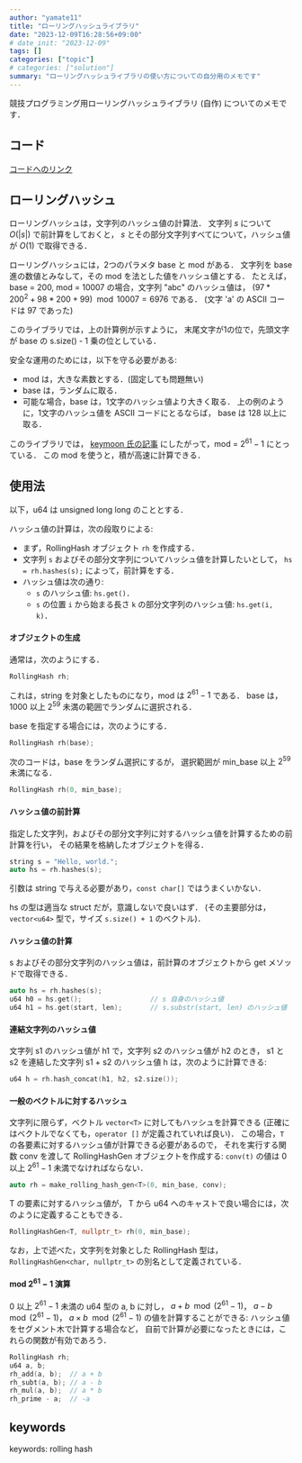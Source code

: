 ```yaml
---
author: "yamate11"
title: "ローリングハッシュライブラリ"
date: "2023-12-09T16:28:56+09:00"
# date_init: "2023-12-09"
tags: []
categories: ["topic"]
# categories: ["solution"]
summary: "ローリングハッシュライブラリの使い方についての自分用のメモです"
---
```


競技プログラミング用ローリングハッシュライブラリ (自作) についてのメモです．

## コード

[コードへのリンク](https://github.com/yamate11/compprog-clib/blob/master/rollingHash.cc)

## ローリングハッシュ

ローリングハッシュは，文字列のハッシュ値の計算法．
文字列 $s$ について$O(|s|)$ で前計算をしておくと，
$s$ とその部分文字列すべてについて，ハッシュ値が $O(1)$ で取得できる．

ローリングハッシュには，2つのパラメタ base と mod がある．
文字列を base 進の数値とみなして，その mod を法とした値をハッシュ値とする．
たとえば，base = 200, mod = 10007 の場合，文字列 "abc" のハッシュ値は，
$(97 * 200^2 + 98 * 200 + 99) \mod 10007 = 6976$ である．
(文字 'a' の ASCII コードは 97 であった)

このライブラリでは，上の計算例が示すように，
末尾文字が1の位で，先頭文字が base の s.size() - 1 乗の位としている．

安全な運用のためには，以下を守る必要がある:

* mod は，大きな素数とする．(固定しても問題無い)
* base は，ランダムに取る．
* 可能な場合，base は，1文字のハッシュ値より大きく取る．
  上の例のように，1文字のハッシュ値を ASCII コードにとるならば，
  base は 128 以上に取る．

このライブラリでは，
[keymoon 氏の記事](https://qiita.com/keymoon/items/11fac5627672a6d6a9f6)
にしたがって，mod = $2^{61} - 1$ にとっている．
この mod を使うと，積が高速に計算できる．

## 使用法

以下，u64 は unsigned long long のこととする．

ハッシュ値の計算は，次の段取りによる:

* まず，RollingHash オブジェクト `rh` を作成する．
* 文字列 `s` およびその部分文字列についてハッシュ値を計算したいとして，
  `hs = rh.hashes(s);` によって，前計算をする．
* ハッシュ値は次の通り:
  * `s` のハッシュ値: `hs.get()`．
  * `s` の位置 `i` から始まる長さ `k` の部分文字列のハッシュ値: `hs.get(i, k)`．
    

#### オブジェクトの生成

通常は，次のようにする．

```cpp
RollingHash rh;
```

これは，string を対象としたものになり，mod は $2^{61} - 1$ である．
base は，1000 以上 $2^{59}$ 未満の範囲でランダムに選択される．

base を指定する場合には，次のようにする．

```cpp
RollingHash rh(base);
```

次のコードは，base をランダム選択にするが，
選択範囲が min_base 以上 $2^{59}$ 未満になる．

```cpp
RollingHash rh(0, min_base);
```

#### ハッシュ値の前計算

指定した文字列，およびその部分文字列に対するハッシュ値を計算するための前計算を行い，
その結果を格納したオブジェクトを得る．

```cpp
string s = "Hello, world.";
auto hs = rh.hashes(s);
```

引数は string で与える必要があり，`const char[]` ではうまくいかない．

hs の型は適当な struct だが，意識しないで良いはず．
(その主要部分は，`vector<u64>` 型で，サイズ `s.size() + 1` のベクトル)．

#### ハッシュ値の計算

s およびその部分文字列のハッシュ値は，前計算のオブジェクトから get メソッドで取得できる．

```cpp
auto hs = rh.hashes(s);
u64 h0 = hs.get();                 // s 自身のハッシュ値
u64 h1 = hs.get(start, len);       // s.substr(start, len) のハッシュ値
```

#### 連結文字列のハッシュ値

文字列 s1 のハッシュ値が h1 で，文字列 s2 のハッシュ値が h2 のとき，
s1 と s2 を連結した文字列 s1 + s2 のハッシュ値 h は，次のように計算できる:

```cpp
u64 h = rh.hash_concat(h1, h2, s2.size());
```

#### 一般のベクトルに対するハッシュ

文字列に限らず，ベクトル `vector<T>` に対してもハッシュを計算できる
(正確にはベクトルでなくても，`operator []` が定義されていれば良い)．
この場合，`T` の各要素に対するハッシュ値が計算できる必要があるので，
それを実行する関数 conv を渡して RollingHashGen オブジェクトを作成する:
`conv(t)` の値は 0 以上 $2^{61} - 1$ 未満でなければならない．

```cpp
auto rh = make_rolling_hash_gen<T>(0, min_base, conv);
```

T の要素に対するハッシュ値が，
T から u64 へのキャストで良い場合には，次のように定義することもできる．

```cpp
RollingHashGen<T, nullptr_t> rh(0, min_base);        
```

なお，上で述べた，文字列を対象とした RollingHash 型は，
`RollingHashGen<char, nullptr_t>` の別名として定義されている．

#### mod $2^{61} - 1$ 演算

0 以上 $2^{61} - 1$ 未満の u64 型の a, b に対し，
$a + b \mod (2^{61} - 1)$，
$a - b \mod (2^{61} - 1)$，
$a \times b \mod (2^{61} - 1)$ の値を計算することができる:
ハッシュ値をセグメント木で計算する場合など，
自前で計算が必要になったときには，これらの関数が有効であろう．

```cpp
RollingHash rh;
u64 a, b;
rh_add(a, b);  // a + b
rh_subt(a, b); // a - b
rh_mul(a, b);  // a * b
rh_prime - a;  // -a
```

## keywords

keywords: rolling hash
